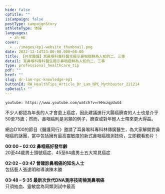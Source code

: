 ```yaml
---
hide: false
cpTitle: ""
isCampaign: false
postType: campaignStory
athleteType: 体操
languages:
  - zh-HK
cover:
  - ../images/ep1-website_thumbnail.png
date: 2022-12-14T23:00:00.000+08:00
title: 【共享醫識】耳鼻喉科專科醫生揭示鼻咽癌鮮為人知的二、三事
detail: 耳鼻喉科專科醫生揭示鼻咽癌鮮為人知的二、三事
type: professional_healthcare_tip
pdf: ""
href: ""
slug: dr-lam-npc-knowledge-ep1
buttonId: RW_HealthTips_Article_Dr_Lam_NPC_Mythbuster_221214
cpDetail: ""
---
```

`youtube: https://www.youtube.com/watch?v=rHHxzqpUuG4`

不少人都認為年長的人才會患上癌症，因此建議進行大腸癌篩查的人士也是介乎50至75歲；然而，鼻咽癌則是另類的例子，篩查或對年輕人士帶來更大得益。

網台D100的節目《醫護同行》邀請了耳鼻喉科專科林傳廣醫生，為大家解開對鼻咽癌的謎團，當中包括擁有最高靈敏度的新式鼻咽癌檢測技術，立即觀看影片！

**00:00 – 02:02 鼻咽癌好發年齡**  
20至44歲男士頭號癌症、45至64歲男士五大常見癌症

**02:02 – 03:47 曾確診鼻咽癌的知名人士**  
包括藝人張達明和導演陳木勝

**03:48 – 5:35 最新次世代DNA測序技術檢測鼻咽癌**  
只須抽血、靈敏度為同類測試中最高